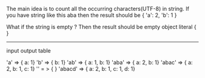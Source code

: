 The main idea is to count all the occurring characters(UTF-8) in string. If you have string like this aba then the result should be { 'a': 2, 'b': 1 }

What if the string is empty ? Then the result should be empty object literal { }

---

input output table

'a' => { a: 1}
'b' => { b: 1}
'ab' => { a: 1, b: 1}
'aba' => { a: 2, b: 1}
'abac' => { a: 2, b: 1, c: 1}
'' = > { }
'abacd' => { a: 2, b: 1, c: 1, d: 1}
